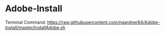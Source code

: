 # Adobe-Install
Terminal Command:
https://raw.githubusercontent.com/ngardner84/Adobe-Install/master/installAdobe.sh
